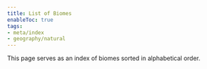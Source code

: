 ```yaml
---
title: List of Biomes
enableToc: true
tags:
- meta/index
- geography/natural
---
```


This page serves as an index of biomes sorted in alphabetical order.